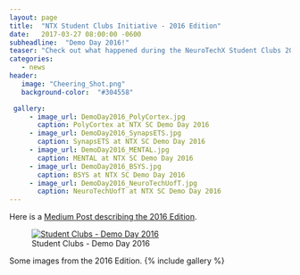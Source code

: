 ```yaml
---
layout: page
title:  "NTX Student Clubs Initiative - 2016 Edition"
date:   2017-03-27 08:00:00 -0600
subheadline:  "Demo Day 2016!"
teaser: "Check out what happened during the NeuroTechX Student Clubs 2016 Edition."
categories:
   - news
header:
   image: "Cheering_Shot.png"
   background-color:  "#304558"

 gallery:
     - image_url: DemoDay2016_PolyCortex.jpg
       caption: PolyCortex at NTX SC Demo Day 2016
     - image_url: DemoDay2016_SynapsETS.jpg
       caption: SynapsETS at NTX SC Demo Day 2016
     - image_url: DemoDay2016_MENTAL.jpg
       caption: MENTAL at NTX SC Demo Day 2016
     - image_url: DemoDay2016_BSYS.jpg
       caption: BSYS at NTX SC Demo Day 2016
     - image_url: DemoDay2016_NeuroTechUofT.jpg
       caption: NeuroTechUofT at NTX SC Demo Day 2016
---
```


Here is a <a href="https://medium.com/neurotechx/ntx-student-clubs-initiative-2fba98b0d082#.s2kll01k4">Medium Post describing the 2016 Edition</a>.

<figure>
   <a href="https://medium.com/neurotechx/ntx-student-clubs-initiative-2fba98b0d082#.s2kll01k4">
   <img src="{{ site.url }}{{ site.baseurl }}/images/DemoDay2016-MainImage.jpg"
      alt="Student Clubs - Demo Day 2016" />
      </a>
   <figcaption>Student Clubs - Demo Day 2016</figcaption>
</figure>

Some images from the 2016 Edition.
{% include gallery %}
